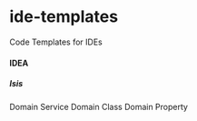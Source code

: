 ide-templates
=============

Code Templates for IDEs

#### IDEA
##### Isis
Domain Service
Domain Class
Domain Property
